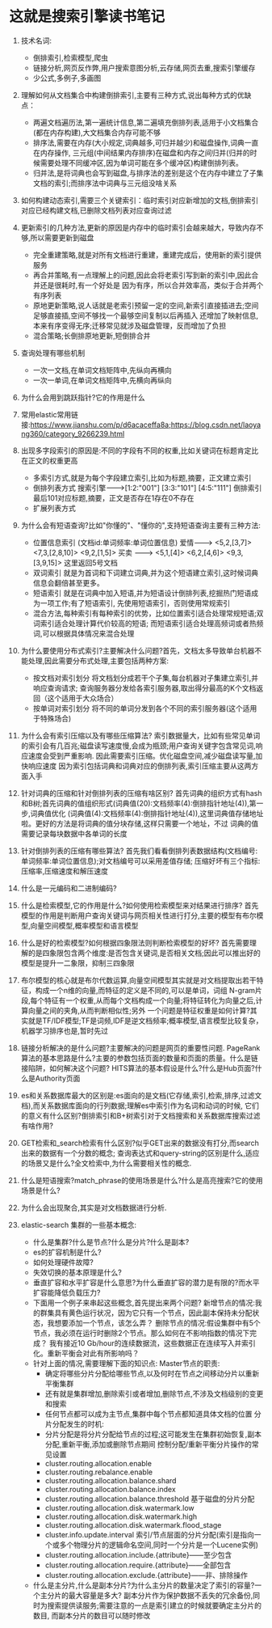 # 这就是搜索引擎读书笔记
1. 技术名词:
    - 倒排索引,检索模型,爬虫
    - 链接分析,网页反作弊,用户搜索意图分析,云存储,网页去重,搜索引擎缓存
    - 少公式,多例子,多画图
2. 理解如何从文档集合中构建倒排索引,主要有三种方式,说出每种方式的优缺点：
    - 两遍文档遍历法,第一遍统计信息,第二遍填充倒排列表,适用于小文档集合(都在内存构建),大文档集合内存可能不够
    - 排序法,需要在内存(大小规定,词典越多,可归并越少)和磁盘操作,词典一直在内存操作,
    三元组(中间结果内存排序)在磁盘和内存之间归并(归并的时候需要处理不同缓冲区,因为单词可能在多个缓冲区)构建倒排列表。
    - 归并法,是将词典也会写到磁盘,与排序法的差别是这个在内存中建立了子集文档的索引;而排序法中词典与三元组没啥关系
3. 如何构建动态索引,需要三个关键索引：临时索引对应新增加的文档,倒排索引对应已经构建文档,已删除文档列表对应查询过滤

4. 更新索引的几种方法,更新的原因是内存中的临时索引会越来越大，导致内存不够,所以需要更新到磁盘
    - 完全重建策略,就是对所有文档进行重建，重建完成后，使用新的索引提供服务
    - 再合并策略,有一点理解上的问题,因此会将老索引写到新的索引中,因此合并还是很耗时,有一个好处是
   因为有序，所以合并效率高，类似于合并两个有序列表
    - 原地更新策略,说人话就是老索引预留一定的空间,新索引直接插进去;空间足够直接插,空间不够找一个最够空间复制以后再插入
   还增加了映射信息,本来有序变得无序;迁移常见就涉及磁盘管理，反而增加了负担
    - 混合策略;长倒排原地更新,短倒排合并
5. 查询处理有哪些机制
    - 一次一文档,在单词文档矩阵中,先纵向再横向
    - 一次一单词,在单词文档矩阵中,先横向再纵向
6. 为什么会用到跳跃指针?它的作用是什么

7. 常用elastic常用链接:https://www.jianshu.com/p/d6acaceffa8a;https://blog.csdn.net/laoyang360/category_9266239.html
8. 出现多字段索引的原因是:不同的字段有不同的权重,比如关键词在标题肯定比在正文的权重更高
   - 多索引方式,就是为每个字段建立索引,比如为标题,摘要，正文建立索引
   - 倒排列表方式 搜索引擎--->[1:2:"001"] [3:3:"101"] [4:5:"111"] 倒排索引最后101对应标题,摘要，正文是否存在1存在0不存在
   - 扩展列表方式
9. 为什么会有短语查询?比如"你懂的"、"懂你的",支持短语查询主要有三种方法:
   - 位置信息索引 (文档id:单词频率:单词位置信息) 爱情---> <5,2,[3,7]> <7,3,[2,8,10]> <9,2,[1,5]>
   买卖 ---> <5,1,[4]> <6,2,[4,6]> <9,3,[3,9,15]> 这里返回5号文档
   - 双词索引 就是为首词和下词建立词典,并为这个短语建立索引,这时候词典信息会翻倍甚至更多。
   - 短语索引 就是在词典中加入短语,并为短语设计倒排列表,挖掘热门短语成为一项工作;有了短语索引,
   先使用短语索引，否则使用常规索引
   - 混合方法,每种索引有每种索引的优势，比如位置索引适合处理常规短语;双词索引适合处理计算代价较高的短语;
   而短语索引适合处理高频词或者热频词,可以根据具体情况来混合处理

10. 为什么要使用分布式索引?主要解决什么问题?首先，文档太多导致单台机器不能处理,因此需要分布式处理,主要包括两种方案:
    - 按文档对索引划分 将文档划分成若干个子集,每台机器对子集建立索引,并响应查询请求;
    查询服务器分发给各索引服务器,取出得分最高的K个文档返回（这个适用于大众场合）
    - 按单词对索引划分 将不同的单词分发到各个不同的索引服务器(这个适用于特殊场合)

11. 为什么会有索引压缩以及有哪些压缩算法?
    索引数据量大，比如有些常见单词的索引会有几百兆;磁盘读写速度慢,会成为瓶颈;用户查询关键字包含常见词,响应速度会受到严重影响.
    因此需要索引压缩。优化磁盘空间,减少磁盘读写量,加快响应速度
    因为索引包括词典和词典对应的倒排列表,索引压缩主要从这两方面入手
12. 针对词典的压缩和针对倒排列表的压缩有啥区别?
    首先词典的组织方式有hash和B树;首先词典的值组织形式(词典值(20):文档频率(4):倒排指针地址(4)),第一步,词典值优化
    (词典值(4):文档频率(4):倒排指针地址(4)),这里词典值存储地址啦。更好的方法是将词典的值分块存储,这样只需要一个地址，不过
    词典的值需要记录每块数据中各单词的长度
13. 针对倒排列表的压缩有哪些算法?
    首先我们看看倒排列表数据结构(文档编号:单词频率:单词位置信息);对文档编号可以采用差值存储;
    压缩好坏有三个指标:压缩率,压缩速度和解压速度
14. 什么是一元编码和二进制编码?

15. 什么是检索模型,它的作用是什么?如何使用检索模型来对结果进行排序?
    首先模型的作用是判断用户查询关键词与网页相关性进行打分,主要的模型有布尔模型,向量空间模型,概率模型和语言模型
16. 什么是好的检索模型?如何根据四象限法则判断检索模型的好坏?
    首先需要理解的是四象限包含两个维度:是否包含关键词,是否相关文档;因此可以推出好的模型是提升一二象限，抑制三四象限
17. 布尔模型的核心就是布尔代数运算,向量空间模型其实就是对文档提取出若干特征，构成一个n维的向量,而特征的定义是不同的,可以是单词，词组
    N-gram片段,每个特征有一个权重,从而每个文档构成一个向量;将特征转化为向量之后,计算向量之间的夹角,从而判断相似性;另外
    一个问题是特征权重是如何计算?其实就是TF/IDF模型;TF是词频,IDF是逆文档频率;概率模型,语言模型比较复杂，
    机器学习排序也是,暂时先过
18. 链接分析解决的是什么问题?主要解决的问题是网页的重要性问题.
    PageRank算法的基本思路是什么?主要的参数包括页面的数量和页面的质量。什么是链接陷阱，如何解决这个问题?
    HITS算法的基本假设是什么?什么是Hub页面?什么是Authority页面

19. es和关系数据库最大的区别是:es面向的是文档(它存储,索引,检索,排序,过滤文档),而关系数据库面向的行列数据;理解es中索引作为名词和动词的时候,
    它们的意义有什么区别?倒排索引和B+树索引对于文档搜索和关系数据库搜索过滤有啥作用?

20. GET检索和_search检索有什么区别?似乎GET出来的数据没有打分,而search出来的数据有一个分数的概念;
    查询表达式和query-string的区别是什么,适应的场景又是什么?全文检索中,为什么需要相关性的概念.

21. 什么是短语搜索?match_phrase的使用场景是什么?什么是高亮搜索?它的使用场景是什么?

22. 为什么会出现聚合,其实是对文档数据进行分析.

23. elastic-search 集群的一些基本概念:
    - 什么是集群?什么是节点?什么是分片?什么是副本?
    - es的扩容机制是什么?
    - 如何处理硬件故障?
    - 失效切换的基本原理是什么?
    - 垂直扩容和水平扩容是什么意思?为什么垂直扩容的潜力是有限的?而水平扩容能降低负载压力?
    - 下面用一个例子来串起这些概念,首先提出来两个问题?
    新增节点的情况:我的群集具有黄色运行状况，因为它只有一个节点，因此副本保持未分配状态，我想要添加一个节点，该怎么弄？
    删除节点的情况:假设集群中有5个节点，我必须在运行时删除2个节点。那么如何在不影响指数的情况下完成？
    我有接近10 Gb/hour的连续数据流，这些数据正在连续写入并索引化。重新平衡会对此有所影响吗？
    - 针对上面的情况,需要理解下面的知识点:
    Master节点的职责:
        - 确定将哪些分片分配给哪些节点,以及何时在节点之间移动分片以重新平衡集群
        - 还有就是集群增加,删除索引或者增加,删除节点,不涉及文档级别的变更和搜索
        - 任何节点都可以成为主节点,集群中每个节点都知道具体文档的位置
    分片分配发生的时机:
        - 分片分配是将分片分配给节点的过程;这可能发生在集群初始恢复,副本分配,重新平衡,添加或删除节点期间
    控制分配/重新平衡分片操作的常见设置
        - cluster.routing.allocation.enable
        - cluster.routing.rebalance.enable
        - cluster.routing.allocation.balance.shard
        - cluster.routing.allocation.balance.index
        - cluster.routing.allocation.balance.threshold
    基于磁盘的分片分配
        - cluster.routing.allocation.disk.watermark.low
        - cluster.routing.allocation.disk.watermark.high
        - cluster.routing.allocation.disk.watermark.flood_stage
        - cluster.info.update.interval
    索引/节点层面的分片分配(索引是指向一个或多个物理分片的逻辑命名空间,同时一个分片是一个Lucene实例)
        - cluster.routing.allocation.include.{attribute}——至少包含
        - cluster.routing.allocation.require.{attribute}——全部包含
        - cluster.routing.allocation.exclude.{attribute}——非、排除操作
    - 什么是主分片,什么是副本分片?为什么主分片的数量决定了索引的容量?一个主分片的最大容量是多大?
    副本分片作为保护数据不丢失的冗余备份,同时为搜索提供读服务;需要注意的一点是索引建立的时候就要确定主分片的数目,
    而副本分片的数目可以随时修改